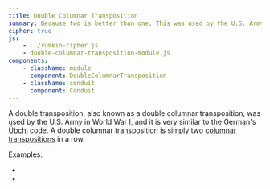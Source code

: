 ```yaml
---
title: Double Columnar Transposition
summary: Because two is better than one. This was used by the U.S. Army during World War II.
cipher: true
js:
    - ../rumkin-cipher.js
    - double-columnar-transposition-module.js
components:
    - className: module
      component: DoubleColumnarTransposition
    - className: conduit
      component: Conduit
---
```


A double transposition, also known as a double columnar transposition, was used by the U.S. Army in World War I, and it is very similar to the German's [Übchi](../ubchi/) code. A double columnar transposition is simply two [columnar transpositions](../columnar-transposition/) in a row.

Examples:

-   <span class="conduit" data-label="Kryptos K3" data-topic="doubleColumnarTransposition" data-payload-direction="DECRYPT" data-payload-alphabet="English" data-payload-first-key="aaaaaaaaaaaaaaaaaaaaa" data-payload-second-key="aaaaaaaaaaaaaaaaaaaaaaaaaaaa" data-payload-dupes-backwards="true" data-payload-column-order="false" data-payload-input="ENDYAHROHNLSRHEOCPTEOIBIDYSHNAIA
CHTNREYULDSLLSLLNOHSNOSMRWXMNE
TPRNGATIHNRARPESLNNELEBLPIIACAE
WMTWNDITEENRAHCTENEUDRETNHAEOE
TFOLSEDTIWENHAEIOYTEYQHEENCTAYCR
EIFTBRSPAMHHEWENATAMATEGYEERLB
TEEFOASFIOTUETUAEOTOARMAEERTNRTI
BSEDDNIAAHTTMSTEWPIEROAGRIEWFEB
AECTDDHILCEIHSITEGOEAOSDDRYDLORIT
RKLMLEHAGTDHARDPNEOHMGFMFEUHE
ECDMRIPFEIMEHNLSSTTRTVDOHW?"></span>
-   <span class="conduit" data-label="Kryptos K3 With Spaces" data-topic="doubleColumnarTransposition" data-payload-direction="DECRYPT" data-payload-alphabet="English" data-payload-first-key="aaaaaaaaaaaaaaaaaaaaa" data-payload-second-key="aaaaaaaaaaaaaaaaaaaaaaaaaaaa" data-payload-dupes-backwards="true" data-payload-column-order="false" data-payload-input="ENDYAH ROHNLSRHEO CPTEOI BID YSHNAIA CH TNREYUL DSLLSL LNOH SNOSMRWXMN ETP RNGAT IHNR AR PES LNNELEB LPI IACAEWM TWND ITEENRAHC TENEU D RETN H AEOE TFOLSE DT IWE NHAEI OYTE YQHE ENCTAY CRE IFTB RSPAMHHE WEN ATAM A TEGYEE R LBTEEFOA SFI OTUETU AEO TOARMA EE RTN RTI BSE DDNIAAHT TMST EWP IEROAGR IEWFEB AEC TDDHI LC EIHSITE GOE AOSDDRYDL ORITRKL ML EHA GTDH ARDPNE OHMGFMF EUHE ECD MRIP F EIM EHN LSS TTRTVDOH W (?)"></span>

<div class="module"></div>
